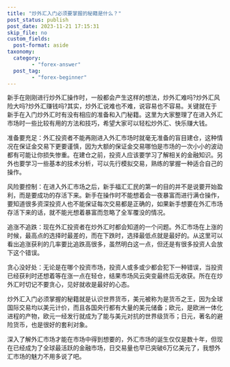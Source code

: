```yaml
---
title: "炒外汇入门必须要掌握的秘籍是什么？"
post_status: publish
post_date: 2023-11-21 17:15:31
skip_file: no
custom_fields: 
  post-format: aside
taxonomy:
  category:
        - "forex-answer"
  post_tag:
        - "forex-beginner"
---
```


新手在刚刚进行炒外汇操作时，一般都会产生这样的想法，炒外汇难吗?炒外汇风险大吗?炒外汇赚钱吗?其实，炒外汇说难也不难，说容易也不容易。关键就在于新手在入门炒外汇时有没有相应的准备和入门秘籍。这里为大家整理了在进入外汇市场时一些比较有用的方法和技巧，希望大家可以轻松炒外汇、快乐赚大钱。

准备要充足：外汇投资者不能再刚进入外汇市场时就毫无准备的盲目建仓，这种情况在保证金交易下更要谨慎，因为大额的保证金交易哪怕是市场的一次小小的波动都有可能让你损失惨重。在建仓之前，投资人应该要学习了解相关的金融知识。另外也要学习一些基本的技术分析，可以先行模拟交易，熟练的掌握一种适合自己的操作。

风险要控制：在进入外汇市场之后，新手福汇汇民的第一的目的并不是说要开始盈利，而是要成功的存活下来。新手在操作时不能想着会一夜暴富而进行满仓操作，要知道很多资深投资人也不能保证每次交易都是正确的，如果新手想要在外汇市场存活下来的话，就不能光想着暴富而忽略了全军覆没的情况。

追涨不追跌：现在外汇投资者在炒外汇时都会知道的一个问题。外汇市场在上涨的时候，最高点的选择时最差的，而在下跌时，选择最低点就是最好的。从这里可以看出追涨获利的几率要比追跌高很多，虽然明白这一点，但还是有很多投资人会放下这个错误。

贪心没好处：无论是在哪个投资市场，投资人或多或少都会犯下一种错误，当投资已经获利时还想着等在涨一点在轻仓，结果市场风云突变最终后无收获。所在在炒外汇时切记不要贪心，见好就收是最好的心态。

炒外汇入门必须掌握的秘籍就是认识世界货币，美元被称为是货币之王，因为全球国际交易均以美元计价，而且各国央行都有大量的美元储备；欧元，是欧洲一体化进程的产物，欧元一经发行就成为了能与美元对抗的世界级货币；日元，著名的避险货币，也是很好的套利对象。

深入了解外汇市场才能在市场中得到想要的，外汇市场的诞生仅仅是数十年，但现在已经成为了全球最活跃的金融市场，日交易量也早已突破6万亿美元了，我想外汇市场的魅力不用多说了吧。
